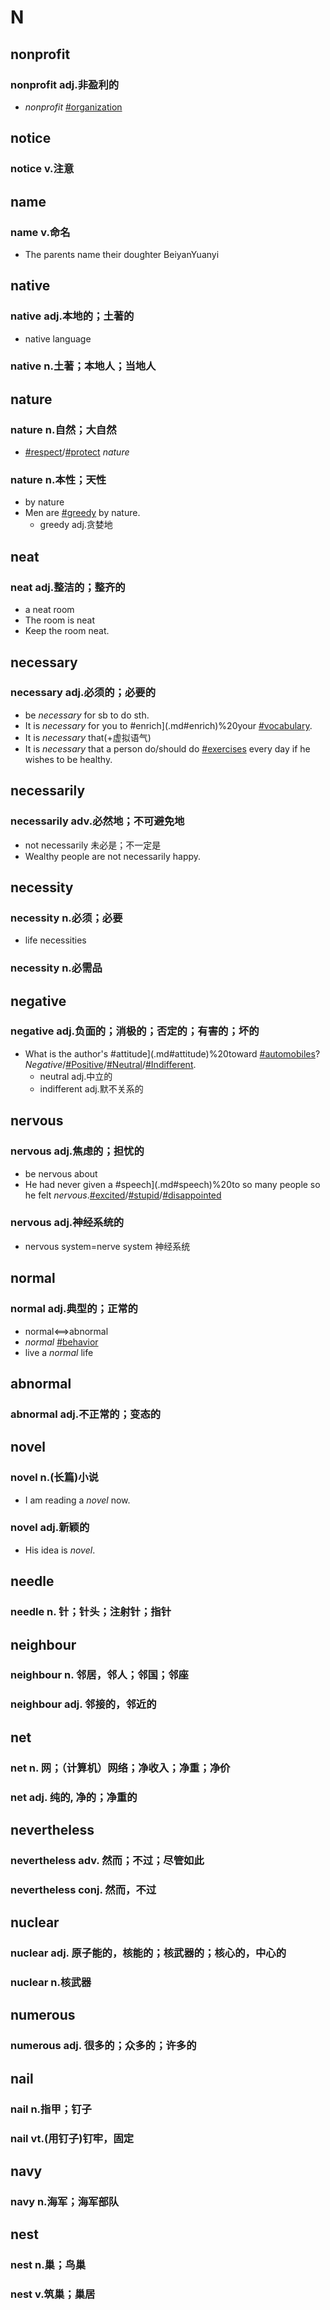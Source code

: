
# N
## nonprofit

### nonprofit adj.非盈利的

- *nonprofit* [#organization](.md#organization)

## notice

### notice v.注意

## name

### name v.命名

- The parents name their doughter BeiyanYuanyi

## native

### native adj.本地的；土著的

- native language

### native n.土著；本地人；当地人

## nature

### nature n.自然；大自然

- [#respect](.md#respect)/[#protect](.md#protect) *nature*

### nature n.本性；天性

- by nature
- Men are [#greedy](.md#greedy) by nature.
	- greedy adj.贪婪地

## neat

### neat adj.整洁的；整齐的

- a neat room
- The room is neat
- Keep the room neat.

## necessary

### necessary adj.必须的；必要的

- be *necessary* for sb to do sth.
- It is *necessary* for you to #enrich](.md#enrich)%20your [#vocabulary](.md#vocabulary).
- It is *necessary* that(+虚拟语气)
- It is *necessary* that a person do/should do [#exercises](.md#exercises) every day if he wishes to be healthy.

## necessarily

### necessarily adv.必然地；不可避免地

- not necessarily 未必是；不一定是
- Wealthy people are not necessarily happy.

## necessity

### necessity n.必须；必要

- life necessities

### necessity n.必需品

## negative

### negative adj.负面的；消极的；否定的；有害的；坏的

- What is the author's #attitude](.md#attitude)%20toward [#automobiles](.md#automobiles)?*Negative*/[#Positive](.md#Positive)/[#Neutral](.md#Neutral)/[#Indifferent](.md#Indifferent).
	- neutral adj.中立的
	- indifferent adj.默不关系的

## nervous

### nervous adj.焦虑的；担忧的

- be nervous about
- He had never given a #speech](.md#speech)%20to so many people so he felt *nervous*.[#excited](.md#excited)/[#stupid](.md#stupid)/[#disappointed](.md#disappointed)

### nervous adj.神经系统的

- nervous system=nerve system 神经系统

## normal

### normal adj.典型的；正常的

- normal<==>abnormal
- *normal* [#behavior](.md#behavior)
- live a *normal* life

## abnormal

### abnormal adj.不正常的；变态的

## novel

### novel n.(长篇)小说

- I am reading a *novel* now.

### novel adj.新颖的

- His idea is *novel*.

## needle

### needle n. 针；针头；注射针；指针

## neighbour

### neighbour n. 邻居，邻人；邻国；邻座

### neighbour adj. 邻接的，邻近的

## net

### net n. 网；（计算机）网络；净收入；净重；净价

### net adj. 纯的, 净的；净重的

## nevertheless

### nevertheless adv. 然而；不过；尽管如此

### nevertheless conj. 然而，不过

## nuclear

### nuclear adj. 原子能的，核能的；核武器的；核心的，中心的

### nuclear n.核武器

## numerous

### numerous adj. 很多的；众多的；许多的

## nail

### nail n.指甲；钉子

### nail vt.(用钉子)钉牢，固定  

## navy

### navy n.海军；海军部队  

## nest

### nest n.巢；鸟巢

### nest v.筑巢；巢居  
